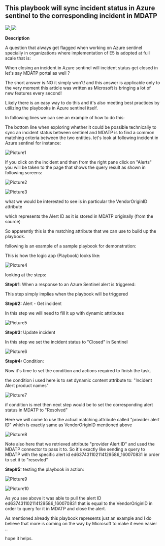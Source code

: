 
## This playbook will sync incident status in Azure sentinel to the corresponding incident in MDATP


<a href="https://portal.azure.com/#create/Microsoft.Template/uri/https%3A%2F%2Fraw.githubusercontent.com%2FAzure%2FAzure-Sentinel%2Fmaster%2FPlaybooks%2FBlock-AADUser%2Fazuredeploy.json" target="_blank">
    <img src="https://aka.ms/deploytoazurebutton""/>
</a>
<a href="https://portal.azure.us/#create/Microsoft.Template/uri/https%3A%2F%2Fraw.githubusercontent.com%2FAzure%2FAzure-Sentinel%2Fmaster%2FPlaybooks%2FBlock-AADUser%2Fazuredeploy.json" target="_blank">
<img src="https://raw.githubusercontent.com/Azure/azure-quickstart-templates/master/1-CONTRIBUTION-GUIDE/images/deploytoazuregov.png"/>
</a>





**Description**

A question that always get flagged when working on Azure sentinel specially in organizations where implementation of E5 is adopted at full scale that is:

When closing an incident in Azure sentinel will incident status get closed in let's say MDATP portal as well ?

The short answer is NO it simply won't! and this answer is applicable only to the very moment this article was written as Microsoft is bringing a lot of new features every second!

Likely there is an easy way to do this and it's also meeting best practices by utilizing the playbooks in Azure sentinel itself.

In following lines we can see an example of how to do this:

The bottom line when exploring whether it could be possible technically to sync an incident status between sentinel and MDATP is to find a common matching criteria between the two entities. let's look at following incident in Azure sentinel for instance:

 ![Picture1](./Graphics/1.GIF)

If you click on the incident and then from the right pane click on "Alerts" you will be taken to the page that shows the query result as shown in following screens:

![Picture2](./Graphics/2.GIF)

![Picture3](./Graphics/3.GIF)

what we would be interested to see is in particular the VendorOriginID attribute

which represents the Alert ID as it is stored in MDATP originally (from the source)

So apparently this is the matching attribute that we can use to build up the playbook.

following is an example of a sample playbook for demonstration:

This is how the logic app (Playbook) looks like:

![Picture4](./Graphics/4.GIF)


looking at the steps:


**Step#1**: When a response to an Azure Sentinel alert is triggered:

This step simply implies when the playbook will be triggered

**Step#2:** Alert - Get incident

In this step we will need to fill it up with dynamic attributes

![Picture5](./Graphics/5.GIF)



**Step#3:** Update incident

In this step we set the incident status to "Closed" in Sentinel

![Picture6](./Graphics/6.GIF)


**Step#4:** Condition:

Now it's time to set the condition and actions required to finish the task.

the condition i used here is to set dynamic content attribute to: "Incident Alert product names"

![Picture7](./Graphics/7.GIF)

if condition is met then next step would be to set the corresponding alert status in MDATP to "Resolved"

Here we will come to use the actual matching attribute called "provider alert ID" which is exactly same as VendorOriginID mentioned above

![Picture8](./Graphics/8.GIF)


Note also here that we retrieved attribute "provider Alert ID" and used the MDATP connector to pass it to. So it's exactly like sending a query to MDATP with the specific alert id ed637431102114129586_160070831 in order to set it to "resovled"

**Step#5:** testing the playbook in action:

![Picture9](./Graphics/9.GIF)

![Picture10](./Graphics/10.GIF)

As you see above it was able to pull the alert ID ed637431102114129586_160070831 that is equal to the VendorOriginID in order to query for it in MDATP and close the alert.

As mentioned already this playbook represents just an example and I do believe that more is coming on the way by Microsoft to make it even easier ..

hope it helps.